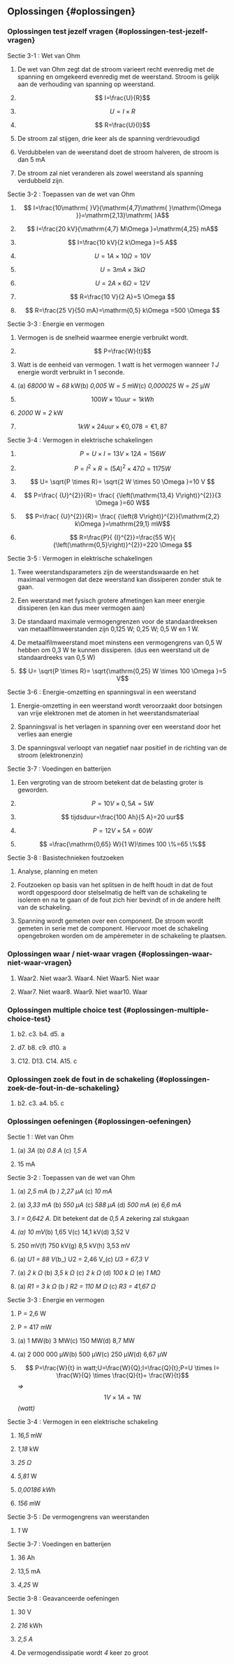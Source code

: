 ## Oplossingen {#oplossingen}

### Oplossingen test jezelf vragen {#oplossingen-test-jezelf-vragen}

Sectie 3-1 : Wet van Ohm

1.  De wet van Ohm zegt dat de stroom varieert recht evenredig met de spanning en omgekeerd evenredig met de weerstand. Stroom is gelijk aan de verhouding van spanning op weerstand.

1.  $$ I=\frac{U}{R}$$

1.  $$ U=I \times R$$

1.  $$ R=\frac{U}{I}$$

1.  De stroom zal stijgen, drie keer als de spanning verdrievoudigd

1.  Verdubbelen van de weerstand doet de stroom halveren, de stroom is dan 5 mA

1.  De stroom zal niet veranderen als zowel weerstand als spanning verdubbeld zijn.

Sectie 3-2 : Toepassen van de wet van Ohm

1.  $$ I=\frac{10\mathrm{ }V}{\mathrm{4,7}\mathrm{ }\mathrm{\Omega }}=\mathrm{2,13}\mathrm{ }A$$

1.  $$ I=\frac{20 kV}{\mathrm{4,7} M\Omega }=\mathrm{4,25} mA$$

1.  $$ I=\frac{10 kV}{2 k\Omega }=5 A$$

1.  $$ U=1 A \times 10 \Omega =10 V$$

1.  $$ U=3 mA \times 3 k\Omega $$

1.  $$ U=2 A \times 6 \Omega =12 V$$

1.  $$ R=\frac{10 V}{2 A}=5 \Omega $$

1.  $$ R=\frac{25 V}{50 mA}=\mathrm{0,5} k\Omega =500 \Omega $$

Sectie 3-3 : Energie en vermogen

1.  Vermogen is de snelheid waarmee energie verbruikt wordt.

1.  $$ P=\frac{W}{t}$$

1.  Watt is de eenheid van vermogen. 1 watt is het vermogen wanneer _1 J_ energie wordt verbruikt in 1 seconde.

1.  (a) _68000_ W = _68_ kW(b) _0,005_ W = _5_ mW(c) _0,000025_ W = _25_ µW

1.  $$ 100 W \times 10 uur=1 kWh$$

1.  _2000_ W = _2_ kW

1.  $$ 1 kW \times 24 uur \times € \mathrm{0,078}=€ \mathrm{1,87} $$

Sectie 3-4 : Vermogen in elektrische schakelingen

1.  $$ P=U \times I=13 V \times 12 A=156 W $$

1.  $$ P={I}^{2} \times R={\left(5 A\right)}^{2}\times 47 \Omega =1175 W $$

1.  $$ U= \sqrt{P \times R}= \sqrt{2 W \times 50 \Omega }=10 V $$

1.  $$ P=\frac{ {U}^{2}}{R}= \frac{ {\left(\mathrm{13,4} V\right)}^{2}}{3 \Omega }=60 W$$

1.  $$ P=\frac{ {U}^{2}}{R}= \frac{ {\left(8 V\right)}^{2}}{\mathrm{2,2} k\Omega }=\mathrm{29,1} mW$$

1.  $$ R=\frac{P}{ {I}^{2}}=\frac{55 W}{ {\left(\mathrm{0,5}\right)}^{2}}=220 \Omega $$

Sectie 3-5 : Vermogen in elektrische schakelingen

1.  Twee weerstandsparameters zijn de weerstandswaarde en het maximaal vermogen dat deze weerstand kan dissiperen zonder stuk te gaan.

1.  Een weerstand met fysisch grotere afmetingen kan meer energie dissiperen (en kan dus meer vermogen aan)

1.  De standaard maximale vermogengrenzen voor de standaardreeksen van metaalfilmweerstanden zijn 0,125 W; 0,25 W; 0,5 W en 1 W.

1.  De metaalfilmweerstand moet minstens een vermogengrens van 0,5 W hebben om 0,3 W te kunnen dissiperen. (dus een weerstand uit de standaardreeks van 0,5 W)

1.  $$ U= \sqrt{P \times R}= \sqrt{\mathrm{0,25} W \times 100 \Omega }=5 V$$

Sectie 3-6 : Energie-omzetting en spanningsval in een weerstand

1.  Energie-omzetting in een weerstand wordt veroorzaakt door botsingen van vrije elektronen met de atomen in het weerstandsmateriaal

1.  Spanningsval is het verlagen in spanning over een weerstand door het verlies aan energie

1.  De spanningsval verloopt van negatief naar positief in de richting van de stroom (elektronenzin)

Sectie 3-7 : Voedingen en batterijen

1.  Een vergroting van de stroom betekent dat de belasting groter is geworden.

1.  $$ P=10 V \times \mathrm{0,5} A= 5 W$$

1.  $$ tijdsduur=\frac{100 Ah}{5 A}=20 uur$$

1.  $$ P=12 V \times 5 A=60 W$$

1.  $$ =\frac{\mathrm{0,65} W}{1 W}\times 100 \%=65 \%$$

Sectie 3-8 : Basistechnieken foutzoeken

1.  Analyse, planning en meten

1.  Foutzoeken op basis van het splitsen in de helft houdt in dat de fout wordt opgespoord door stelselmatig de helft van de schakeling te isoleren en na te gaan of de fout zich hier bevindt of in de andere helft van de schakeling.

1.  Spanning wordt gemeten over een component. De stroom wordt gemeten in serie met de component. Hiervoor moet de schakeling opengebroken worden om de ampèremeter in de schakeling te plaatsen.

### Oplossingen waar / niet-waar vragen {#oplossingen-waar-niet-waar-vragen}

1.  Waar2\. Niet waar3\. Waar4\. Niet Waar5\. Niet waar

1.  Waar7\. Niet waar8\. Waar9\. Niet waar10\. Waar

### Oplossingen multiple choice test {#oplossingen-multiple-choice-test}

1.  b2\. c3\. b4\. d5\. a

1.  d7\. b8\. c9\. d10\. a

1.  C12\. D13\. C14\. A15\. c

### Oplossingen zoek de fout in de schakeling {#oplossingen-zoek-de-fout-in-de-schakeling}

1.  b2\. c3\. a4\. b5\. c

### Oplossingen oefeningen {#oplossingen-oefeningen}

Sectie 1 : Wet van Ohm

1.  (a) _3A_ (b) _0.8 A_ (c) _1,5 A_

1.  15 mA

Sectie 3-2 : Toepassen van de wet van Ohm

1.  (a) _2,5 mA_ (b _) 2,27 µA_ (c) _10 mA_

1.  (a) _3,33 mA_ (b) _550 µA_ (c) _588 µA_ (d) _500 mA_ (e) _6,6 mA_

1.  _I = 0,642 A._ Dit betekent dat de _0,5 A_ zekering zal stukgaan

1.  _(a) 10 mV_(b) 1,65 V(c) 14,1 kV(d) 3,52 V

1.  250 mV(f) 750 kV(g) 8,5 kV(h) 3,53 mV

1.  (a) _U1 = 88 V_(b_) U2 = 2,46 V_(c) _U3 = 67,3 V_

1.  (a) _2 k_ _Ω_ (b) _3,5 k_ _Ω_ (c) _2_ _k_ _Ω_ (d) _100_ _k_ _Ω_ (e) _1 MΩ_

1.  (a) _R1 = 3 k_ _Ω_ (b _) R2 = 110 M_ _Ω_ (c) _R3 = 41,67_ _Ω_

Sectie 3-3 : Energie en vermogen

1.  P = 2,6 W

1.  P = 417 mW

1.  (a) 1 MW(b) 3 MW(c) 150 MW(d) 8,7 MW

1.  (a) 2 000 000 µW(b) 500 µW(c) 250 µW(d) 6,67 µW

1.  $$ P=\frac{W}{t} in watt;U=\frac{W}{Q};I=\frac{Q}{t};P=U \times I= \frac{W}{Q} \times \frac{Q}{t}= \frac{W}{t}$$ _=&gt;_ $$ 1 V \times 1 A =1 \mathrm{W}\mathrm{ }\mathrm{ }\mathrm{ }\mathrm{ }$$ _(watt)_

Sectie 3-4 : Vermogen in een elektrische schakeling

1.  _16,5_ mW

1.  _1,18_ kW

1.  _25_ _Ω_

1.  _5,81_ W

1.  _0,00186 kWh_

1.  _156_ mW

Sectie 3-5 : De vermogengrens van weerstanden

1.  _1_ W

Sectie 3-7 : Voedingen en batterijen

1.  36 Ah

1.  13,5 mA

1.  _4,25_ W

Sectie 3-8 : Geavanceerde oefeningen

1.  30 V

1.  _216_ kWh

1.  _2,5 A_

1.  De vermogendissipatie wordt _4_ keer zo groot